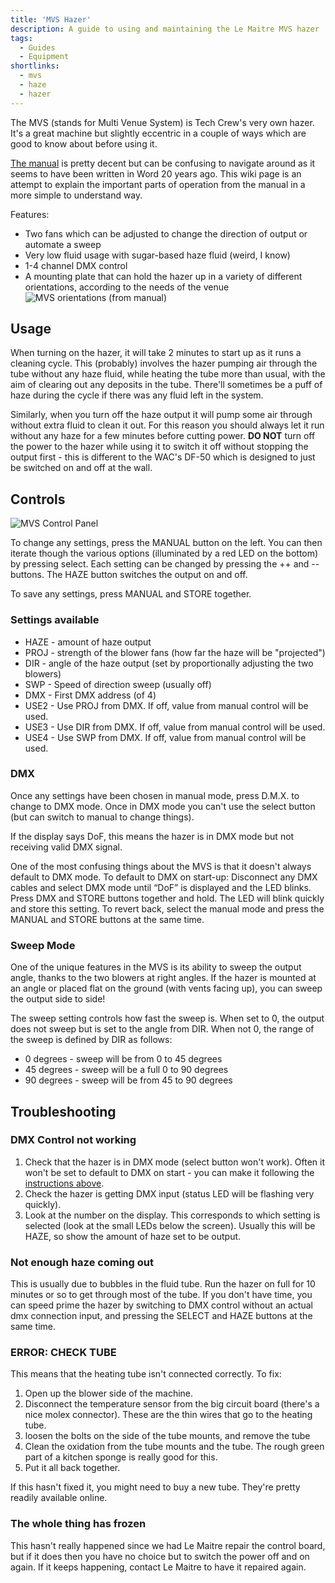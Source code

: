 ```yaml
---
title: 'MVS Hazer'
description: A guide to using and maintaining the Le Maitre MVS hazer
tags:
  - Guides
  - Equipment
shortlinks:
  - mvs
  - haze
  - hazer
---
```


The MVS (stands for Multi Venue System) is Tech Crew's very own hazer. It's a great machine but slightly eccentric in a
couple of ways which are good to know about before using it.

[The manual](https://lemaitreltd.com/products/smoke-fog-haze/smoke-fog-haze-machines/mvs-hazer/mvs-manual-pdf/) is
pretty decent but can be confusing to navigate around as it seems to have been written in Word 20 years ago. This wiki
page is an attempt to explain the important parts of operation from the manual in a more simple to understand way.

Features:

- Two fans which can be adjusted to change the direction of output or automate a sweep
- Very low fluid usage with sugar-based haze fluid (weird, I know)
- 1-4 channel DMX control
- A mounting plate that can hold the hazer up in a variety of different orientations, according to the needs of the
  venue![MVS orientations (from manual)](./mvs-orientations.png)

## Usage

When turning on the hazer, it will take 2 minutes to start up as it runs a cleaning cycle. This (probably) involves the
hazer pumping air through the tube without any haze fluid, while heating the tube more than usual, with the aim of
clearing out any deposits in the tube. There'll sometimes be a puff of haze during the cycle if there was any fluid left
in the system.

Similarly, when you turn off the haze output it will pump some air through without extra fluid to clean it out. For this
reason you should always let it run without any haze for a few minutes before cutting power. **DO NOT** turn off the
power to the hazer while using it to switch it off without stopping the output first - this is different to the WAC's
DF-50 which is designed to just be switched on and off at the wall.

## Controls

![MVS Control Panel](mvs-controls.png)

To change any settings, press the MANUAL button on the left. You can then iterate though the various options
(illuminated by a red LED on the bottom) by pressing select. Each setting can be changed by pressing the ++ and --
buttons. The HAZE button switches the output on and off.

To save any settings, press MANUAL and STORE together.

### Settings available

- HAZE - amount of haze output
- PROJ - strength of the blower fans (how far the haze will be "projected")
- DIR - angle of the haze output (set by proportionally adjusting the two blowers)
- SWP - Speed of direction sweep (usually off)
- DMX - First DMX address (of 4)
- USE2 - Use PROJ from DMX. If off, value from manual control will be used.
- USE3 - Use DIR from DMX. If off, value from manual control will be used.
- USE4 - Use SWP from DMX. If off, value from manual control will be used.

### DMX

Once any settings have been chosen in manual mode, press D.M.X. to change to DMX mode. Once in DMX mode you can't use
the select button (but can switch to manual to change things).

If the display says DoF, this means the hazer is in DMX mode but not receiving valid DMX signal.

One of the most confusing things about the MVS is that it doesn't always default to DMX mode. To default to DMX on
start-up: Disconnect any DMX cables and select DMX mode until “DoF” is displayed and the LED blinks. Press DMX and STORE
buttons together and hold. The LED will blink quickly and store this setting. To revert back, select the manual mode and
press the MANUAL and STORE buttons at the same time.

### Sweep Mode

One of the unique features in the MVS is its ability to sweep the output angle, thanks to the two blowers at right
angles. If the hazer is mounted at an angle or placed flat on the ground (with vents facing up), you can sweep the
output side to side!

The sweep setting controls how fast the sweep is. When set to 0, the output does not sweep but is set to the angle from
DIR. When not 0, the range of the sweep is defined by DIR as follows:

- 0 degrees - sweep will be from 0 to 45 degrees
- 45 degrees - sweep will be a full 0 to 90 degrees
- 90 degrees - sweep will be from 45 to 90 degrees

## Troubleshooting

### DMX Control not working

1. Check that the hazer is in DMX mode (select button won't work). Often it won't be set to default to DMX on start -
   you can make it following the [instructions above](#dmx).
2. Check the hazer is getting DMX input (status LED will be flashing very quickly).
3. Look at the number on the display. This corresponds to which setting is selected (look at the small LEDs below the
   screen). Usually this will be HAZE, so show the amount of haze set to be output.

### Not enough haze coming out

This is usually due to bubbles in the fluid tube. Run the hazer on full for 10 minutes or so to get through most of the
tube. If you don't have time, you can speed prime the hazer by switching to DMX control without an actual dmx connection
input, and pressing the SELECT and HAZE buttons at the same time.

### ERROR: CHECK TUBE

This means that the heating tube isn't connected correctly. To fix:

1. Open up the blower side of the machine.
2. Disconnect the temperature sensor from the big circuit board (there's a nice molex connector). These are the thin
   wires that go to the heating tube.
3. loosen the bolts on the side of the tube mounts, and remove the tube
4. Clean the oxidation from the tube mounts and the tube. The rough green part of a kitchen sponge is really good for
   this.
5. Put it all back together.

If this hasn't fixed it, you might need to buy a new tube. They're pretty readily available online.

### The whole thing has frozen

This hasn't really happened since we had Le Maitre repair the control board, but if it does then you have no choice but
to switch the power off and on again. If it keeps happening, contact Le Maitre to have it repaired again.

